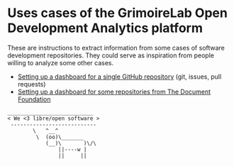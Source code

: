 # Uses cases of the GrimoireLab Open Development Analytics platform

These are instructions to extract information from some cases of software development repositories. They could serve as inspiration from people willing to analyze some other cases.

* [Setting up a dashboard for a single GitHub repository](github/README.md) (git, issues, pull requests)
* [Setting up a dashboard for some repositories from The Document Foundation](documentfoundation/README.md)


```
___________________________
< We <3 libre/open software >
 ---------------------------
        \   ^__^
         \  (oo)\_______
            (__)\       )\/\
                ||----w |
                ||     ||

```
